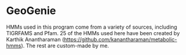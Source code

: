 # GeoGenie

HMMs used in this program come from a variety of sources, including TIGRFAMS and Pfam. 25 of the HMMs used here have been created by Karthik Anantharaman (https://github.com/kanantharaman/metabolic-hmms). The rest are custom-made by me.
